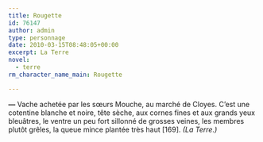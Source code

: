 ```yaml
---
title: Rougette
id: 76147
author: admin
type: personnage
date: 2010-03-15T08:48:05+00:00
excerpt: La Terre
novel:
  - terre
rm_character_name_main: Rougette

---
```

**—** Vache achetée par les sœurs Mouche, au marché de Cloyes. C&rsquo;est une cotentine blanche et noire, tête sèche, aux cornes fines et aux grands yeux bleuâtres, le ventre un peu fort sillonné de grosses veines, les membres plutôt grêles, la queue mince plantée très haut [169]. _(La Terre.)_